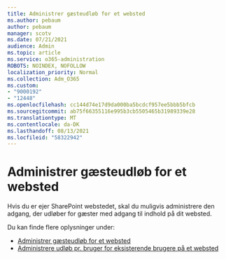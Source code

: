```yaml
---
title: Administrer gæsteudløb for et websted
ms.author: pebaum
author: pebaum
manager: scotv
ms.date: 07/21/2021
audience: Admin
ms.topic: article
ms.service: o365-administration
ROBOTS: NOINDEX, NOFOLLOW
localization_priority: Normal
ms.collection: Adm_O365
ms.custom:
- "9000192"
- "12448"
ms.openlocfilehash: cc144d74e17d9da000ba5bcdcf957ee5bbb5bfcb
ms.sourcegitcommit: ab75f66355116e995b3cb5505465b31989339e28
ms.translationtype: MT
ms.contentlocale: da-DK
ms.lasthandoff: 08/13/2021
ms.locfileid: "58322942"
---
```

# <a name="manage-guest-expiration-for-a-site"></a>Administrer gæsteudløb for et websted

Hvis du er ejer SharePoint webstedet, skal du muligvis administrere den adgang, der udløber for gæster med adgang til indhold på dit websted.

Du kan finde flere oplysninger under:

- [Administrer gæsteudløb for et websted](https://support.microsoft.com/office/manage-guest-expiration-for-a-site-25bee24f-42ad-4ee8-8402-4186eed74dea)
- [Administrere udløb pr. bruger for eksisterende brugere på et websted](https://docs.microsoft.com/sharepoint/dev/solution-guidance/manage-user-sharing-expiration)
